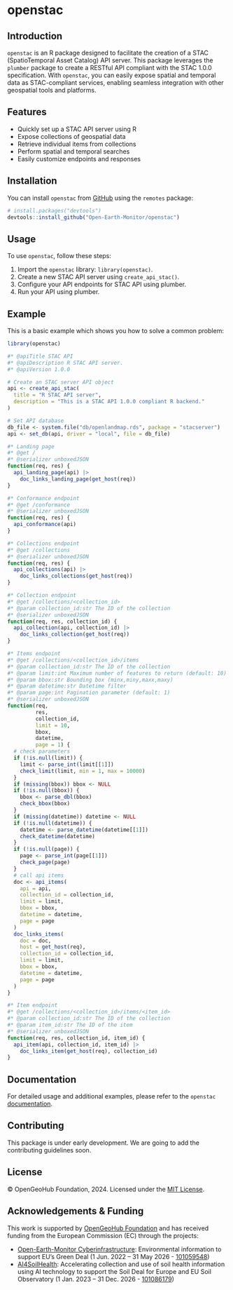 
<!-- README.md is generated from README.Rmd. Please edit that file -->

# openstac

<!-- badges: start -->
<!-- badges: end -->

## Introduction

`openstac` is an R package designed to facilitate the creation of a STAC
(SpatioTemporal Asset Catalog) API server. This package leverages the
`plumber` package to create a RESTful API compliant with the STAC 1.0.0
specification. With `openstac`, you can easily expose spatial and
temporal data as STAC-compliant services, enabling seamless integration
with other geospatial tools and platforms.

## Features

- Quickly set up a STAC API server using R
- Expose collections of geospatial data
- Retrieve individual items from collections
- Perform spatial and temporal searches
- Easily customize endpoints and responses

## Installation

You can install `openstac` from
[GitHub](https://github.com/rolfsimoes/stacserver) using the `remotes`
package:

``` r
# install.packages("devtools")
devtools::install_github("Open-Earth-Monitor/openstac")
```

## Usage

To use `openstac`, follow these steps:

1.  Import the `openstac` library: `library(openstac)`.
2.  Create a new STAC API server using `create_api_stac()`.
3.  Configure your API endpoints for STAC API using plumber.
4.  Run your API using plumber.

## Example

This is a basic example which shows you how to solve a common problem:

``` r
library(openstac)

#* @apiTitle STAC API
#* @apiDescription R STAC API server.
#* @apiVersion 1.0.0

# Create an STAC server API object
api <- create_api_stac(
  title = "R STAC API server",
  description = "This is a STAC API 1.0.0 compliant R backend."
)

# Set API database
db_file <- system.file("db/openlandmap.rds", package = "stacserver")
api <- set_db(api, driver = "local", file = db_file)

#* Landing page
#* @get /
#* @serializer unboxedJSON
function(req, res) {
  api_landing_page(api) |>
    doc_links_landing_page(get_host(req))
}

#* Conformance endpoint
#* @get /conformance
#* @serializer unboxedJSON
function(req, res) {
  api_conformance(api)
}

#* Collections endpoint
#* @get /collections
#* @serializer unboxedJSON
function(req, res) {
  api_collections(api) |>
    doc_links_collections(get_host(req))
}

#* Collection endpoint
#* @get /collections/<collection_id>
#* @param collection_id:str The ID of the collection
#* @serializer unboxedJSON
function(req, res, collection_id) {
  api_collection(api, collection_id) |>
    doc_links_collection(get_host(req))
}

#* Items endpoint
#* @get /collections/<collection_id>/items
#* @param collection_id:str The ID of the collection
#* @param limit:int Maximum number of features to return (default: 10)
#* @param bbox:str Bounding box (minx,miny,maxx,maxy)
#* @param datetime:str Datetime filter
#* @param page:int Pagination parameter (default: 1)
#* @serializer unboxedJSON
function(req,
         res,
         collection_id,
         limit = 10,
         bbox,
         datetime,
         page = 1) {
  # check parameters
  if (!is.null(limit)) {
    limit <- parse_int(limit[[1]])
    check_limit(limit, min = 1, max = 10000)
  }
  if (missing(bbox)) bbox <- NULL
  if (!is.null(bbox)) {
    bbox <- parse_dbl(bbox)
    check_bbox(bbox)
  }
  if (missing(datetime)) datetime <- NULL
  if (!is.null(datetime)) {
    datetime <- parse_datetime(datetime[[1]])
    check_datetime(datetime)
  }
  if (!is.null(page)) {
    page <- parse_int(page[[1]])
    check_page(page)
  }
  # call api items
  doc <- api_items(
    api = api,
    collection_id = collection_id,
    limit = limit,
    bbox = bbox,
    datetime = datetime,
    page = page
  )
  doc_links_items(
    doc = doc,
    host = get_host(req),
    collection_id = collection_id,
    limit = limit,
    bbox = bbox,
    datetime = datetime,
    page = page
  )
}

#* Item endpoint
#* @get /collections/<collection_id>/items/<item_id>
#* @param collection_id:str The ID of the collection
#* @param item_id:str The ID of the item
#* @serializer unboxedJSON
function(req, res, collection_id, item_id) {
  api_item(api, collection_id, item_id) |>
    doc_links_item(get_host(req), collection_id)
}
```

## Documentation

For detailed usage and additional examples, please refer to the
`openstac`
[documentation](https://github.com/Open-Earth-Monitor/openstac).

## Contributing

This package is under early development. We are going to add the
contributing guidelines soon.

## License

© OpenGeoHub Foundation, 2024. Licensed under the [MIT
License](LICENSE).

## Acknowledgements & Funding

This work is supported by [OpenGeoHub
Foundation](https://opengeohub.org/) and has received funding from the
European Commission (EC) through the projects:

- [Open-Earth-Monitor Cyberinfrastructure](https://earthmonitor.org/):
  Environmental information to support EU’s Green Deal (1 Jun. 2022 – 31
  May 2026 - [101059548](https://cordis.europa.eu/project/id/101059548))
- [AI4SoilHealth](https://ai4soilhealth.eu/): Accelerating collection
  and use of soil health information using AI technology to support the
  Soil Deal for Europe and EU Soil Observatory (1 Jan. 2023 – 31
  Dec. 2026 -
  [101086179](https://cordis.europa.eu/project/id/101086179))

